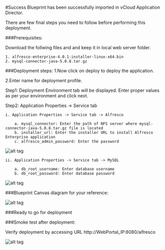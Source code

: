 #Success
Blueprint has been successfully imported in  vCloud Application Director. 

There are few final steps you need to follow before performing this deployment.

###Prerequisites:

Download the follwing files and and keep it in local web server folder.

	1. alfresco-enterprise-4.0.1-installer-linux-x64.bin
	2. mysql-connector-java-5.0.8.tar.gz


###Deployment steps:
1.Now click on deploy to deploy the application.

2.Enter name for deployment profile.

Step1: Deployment Environment tab will be displayed. Enter proper values as per your environment and click next.


Step2: Application Properties -> Service tab 

	i. Application Properties -> Service tab -> Alfresco
	
		a. mysql_connector: Enter the path of NFS server where mysql-connector-java-5.0.8.tar.gz file is located 
		b. installer_url: Enter the installer URL to install Alfresco Enterprise application    
		c. alfresco_admin_password: Enter the password 

![alt tag](https://raw.github.com/vmware-applicationdirector/solutions-import-6/Alfresco-MySql-App-BP-V1.0.0/Service-Property-Alfresco.png)
             
	ii. Application Properties -> Service tab -> MySQL  
	
		a. db_root_username: Enter database username 
		b. db_root_password: Enter database password

        
![alt tag](https://raw.github.com/vmware-applicationdirector/solutions-import-6/Alfresco-MySql-App-BP-V1.0.0/Service-Property-MySql.png)
				
	
###Blueprint Canvas diagram for your reference: 

![alt tag](https://raw.github.com/vmware-applicationdirector/solutions-import-6/Alfresco-MySql-App-BP-V1.0.0/Blueprint-Canvas.png)

###Ready to go for deployment


###Smoke test after deployment:

Verify deployment by accessing URL http://WebPortal_IP:8080/alfresco

![alt tag](https://raw.github.com/vmware-applicationdirector/solutions-import-6/Alfresco-MySql-App-BP-V1.0.0/Smoke-Test.png)




 








